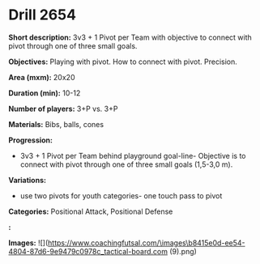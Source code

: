# Drill 2654

**Short description:**
3v3 + 1 Pivot per Team with objective to connect with pivot through one of three small goals.

**Objectives:**
Playing with pivot. How to connect with pivot. Precision.

**Area (mxm):**
20x20

**Duration (min):**
10-12

**Number of players:**
3+P vs. 3+P

**Materials:**
Bibs, balls, cones

**Progression:**
- 3v3 + 1 Pivot per Team behind playground  goal-line- Objective is to connect with pivot through one of three small goals (1,5-3,0 m).

**Variations:**
- use two pivots for youth categories- one touch pass to pivot

**Categories:**
Positional Attack, Positional Defense

**:**


**Images:**
![](https://www.coachingfutsal.com/\images\b8415e0d-ee54-4804-87d6-9e9479c0978c_tactical-board.com (9).png)

